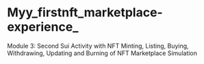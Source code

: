 # Myy_firstnft_marketplace-experience_
Module 3: Second Sui Activity with NFT Minting, Listing, Buying, Withdrawing, Updating and Burning of NFT
Marketplace Simulation
